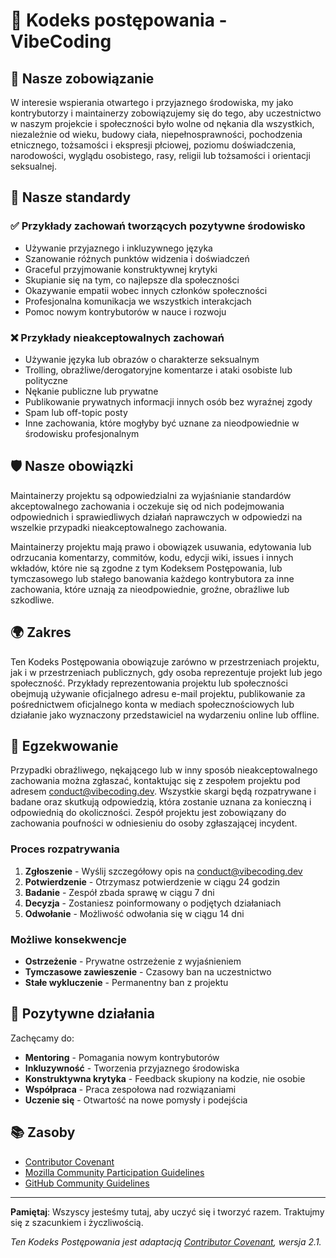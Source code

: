 # 📜 Kodeks postępowania - VibeCoding

## 🎯 Nasze zobowiązanie

W interesie wspierania otwartego i przyjaznego środowiska, my jako kontrybutorzy i maintainerzy zobowiązujemy się do tego, aby uczestnictwo w naszym projekcie i społeczności było wolne od nękania dla wszystkich, niezależnie od wieku, budowy ciała, niepełnosprawności, pochodzenia etnicznego, tożsamości i ekspresji płciowej, poziomu doświadczenia, narodowości, wyglądu osobistego, rasy, religii lub tożsamości i orientacji seksualnej.

## 📏 Nasze standardy

### ✅ Przykłady zachowań tworzących pozytywne środowisko

- Używanie przyjaznego i inkluzywnego języka
- Szanowanie różnych punktów widzenia i doświadczeń
- Graceful przyjmowanie konstruktywnej krytyki
- Skupianie się na tym, co najlepsze dla społeczności
- Okazywanie empatii wobec innych członków społeczności
- Profesjonalna komunikacja we wszystkich interakcjach
- Pomoc nowym kontrybutorów w nauce i rozwoju

### ❌ Przykłady nieakceptowalnych zachowań

- Używanie języka lub obrazów o charakterze seksualnym
- Trolling, obraźliwe/derogatoryjne komentarze i ataki osobiste lub polityczne
- Nękanie publiczne lub prywatne
- Publikowanie prywatnych informacji innych osób bez wyraźnej zgody
- Spam lub off-topic posty
- Inne zachowania, które mogłyby być uznane za nieodpowiednie w środowisku profesjonalnym

## 🛡️ Nasze obowiązki

Maintainerzy projektu są odpowiedzialni za wyjaśnianie standardów akceptowalnego zachowania i oczekuje się od nich podejmowania odpowiednich i sprawiedliwych działań naprawczych w odpowiedzi na wszelkie przypadki nieakceptowalnego zachowania.

Maintainerzy projektu mają prawo i obowiązek usuwania, edytowania lub odrzucania komentarzy, commitów, kodu, edycji wiki, issues i innych wkładów, które nie są zgodne z tym Kodeksem Postępowania, lub tymczasowego lub stałego banowania każdego kontrybutora za inne zachowania, które uznają za nieodpowiednie, groźne, obraźliwe lub szkodliwe.

## 🌍 Zakres

Ten Kodeks Postępowania obowiązuje zarówno w przestrzeniach projektu, jak i w przestrzeniach publicznych, gdy osoba reprezentuje projekt lub jego społeczność. Przykłady reprezentowania projektu lub społeczności obejmują używanie oficjalnego adresu e-mail projektu, publikowanie za pośrednictwem oficjalnego konta w mediach społecznościowych lub działanie jako wyznaczony przedstawiciel na wydarzeniu online lub offline.

## 🚨 Egzekwowanie

Przypadki obraźliwego, nękającego lub w inny sposób nieakceptowalnego zachowania można zgłaszać, kontaktując się z zespołem projektu pod adresem [conduct@vibecoding.dev](mailto:conduct@vibecoding.dev). Wszystkie skargi będą rozpatrywane i badane oraz skutkują odpowiedzią, która zostanie uznana za konieczną i odpowiednią do okoliczności. Zespół projektu jest zobowiązany do zachowania poufności w odniesieniu do osoby zgłaszającej incydent.

### Proces rozpatrywania

1. **Zgłoszenie** - Wyślij szczegółowy opis na [conduct@vibecoding.dev](mailto:conduct@vibecoding.dev)
2. **Potwierdzenie** - Otrzymasz potwierdzenie w ciągu 24 godzin
3. **Badanie** - Zespół zbada sprawę w ciągu 7 dni
4. **Decyzja** - Zostaniesz poinformowany o podjętych działaniach
5. **Odwołanie** - Możliwość odwołania się w ciągu 14 dni

### Możliwe konsekwencje

- **Ostrzeżenie** - Prywatne ostrzeżenie z wyjaśnieniem
- **Tymczasowe zawieszenie** - Czasowy ban na uczestnictwo
- **Stałe wykluczenie** - Permanentny ban z projektu

## 🤝 Pozytywne działania

Zachęcamy do:

- **Mentoring** - Pomagania nowym kontrybutorów
- **Inkluzywność** - Tworzenia przyjaznego środowiska
- **Konstruktywna krytyka** - Feedback skupiony na kodzie, nie osobie
- **Współpraca** - Praca zespołowa nad rozwiązaniami
- **Uczenie się** - Otwartość na nowe pomysły i podejścia

## 📚 Zasoby

- [Contributor Covenant](https://www.contributor-covenant.org/)
- [Mozilla Community Participation Guidelines](https://www.mozilla.org/en-US/about/governance/policies/participation/)
- [GitHub Community Guidelines](https://docs.github.com/en/site-policy/github-terms/github-community-guidelines)

---

**Pamiętaj**: Wszyscy jesteśmy tutaj, aby uczyć się i tworzyć razem. Traktujmy się z szacunkiem i życzliwością.

_Ten Kodeks Postępowania jest adaptacją [Contributor Covenant](https://www.contributor-covenant.org/), wersja 2.1._
